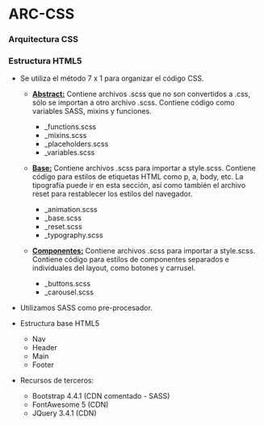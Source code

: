 # ARC-CSS
### Arquitectura CSS
### Estructura HTML5

* Se utiliza el método 7 x 1 para organizar el código CSS.
   * <strong><u>Abstract:</u></strong> Contiene archivos .scss que no son convertidos a .css, sólo se importan a otro archivo .scss. Contiene código como variables SASS, mixins y funciones.
      * _functions.scss
      * _mixins.scss
      * _placeholders.scss
      * _variables.scss


   *  <strong><u>Base:</u></strong> Contiene archivos .scss para importar a style.scss. Contiene código para estilos de etiquetas HTML como p, a, body, etc. La tipografía puede ir en esta sección, así como también el archivo reset para restablecer los estilos del navegador.
      *  _animation.scss
      *  _base.scss
      *  _reset.scss
      *  _typography.scss

   * <strong><u>Componentes:</u></strong> Contiene archivos .scss para importar a style.scss. Contiene código para estilos de componentes separados e individuales del layout, como botones y carrusel.
     * _buttons.scss
     * _carousel.scss

* Utilizamos SASS como pre-procesador.

* Estructura base HTML5
   * Nav
   * Header
   * Main
   * Footer

* Recursos de terceros:
   * Bootstrap 4.4.1 (CDN comentado - SASS)
   * FontAwesome 5 (CDN)
   * JQuery 3.4.1 (CDN)